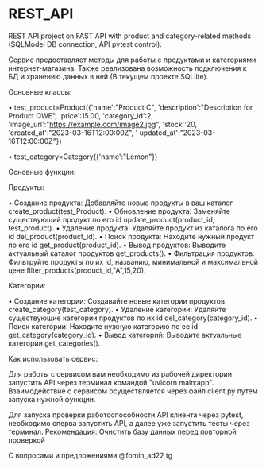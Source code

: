 # REST_API
REST API project on FAST API with product and category-related methods (SQLModel DB connection, API pytest control).

Cервис предоставляет методы для работы с продуктами и категориями интернет-магазина. 
Также реализована возможность подключения к БД и хранению данных в ней (В текущем проекте SQLlite).

Основные классы:

• test_product=Product({'name':"Product C", 'description':"Description for Product QWE", 'price':15.00, 'category_id':2, 'image_url':"https://example.com/image2.jpg", 'stock':20, 'created_at':"2023-03-16T12:00:00Z", '    updated_at':"2023-03-16T12:00:00Z"})

• test_category=Category({'name':"Lemon"})

Основные функции:

Продукты:

• Создание продукта: Добавляйте новые продукты в ваш каталог create_product(test_Product).
• Обновление продукта: Заменяйте существующий продукт по его id update_product(product_id, test_product).
• Удаление продукта: Удаляйте продукт из каталога по его id del_product(product_id).
• Поиск продукта: Находите нужный продукт по его id get_product(product_id).
• Вывод продуктов: Выводите актуальный каталог продуктов get_products().
• Фильтрация продуктов: Фильтруйте продукты по их id, названию, минимальной и максимальной цене filter_products(product_id,"A",15,20).

Категории:

• Создание категории: Создавайте новые категории продуктов create_category(test_category).
• Удаление категории: Удаляйте существующие категории продуктов по их id del_category(category_id). 
• Поиск категории: Находите нужную категорию по ее id get_category(category_id).
• Вывод категорий: Выводите актуальные категории get_categories().

Как использовать сервис:

Для работы с сервисом вам необходимо из рабочей директории запустить API через терминал командой "uvicorn main:app".  
Взаимодействие с сервисом осуществляется через файл client.py путем запуска нужной функции.

Для запуска проверки работоспособности API клиента через pytest, необходимо сперва запустить API, а далее уже запустить тесты через терминал. 
Рекомендация: Очистить базу данных перед повторной проверкой 

С вопросами и предложениями @fomin_ad22 tg
